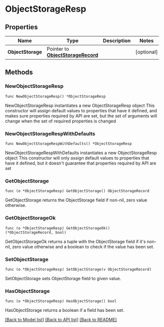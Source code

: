 # ObjectStorageResp

## Properties

Name | Type | Description | Notes
------------ | ------------- | ------------- | -------------
**ObjectStorage** | Pointer to [**ObjectStorageRecord**](ObjectStorageRecord.md) |  | [optional] 

## Methods

### NewObjectStorageResp

`func NewObjectStorageResp() *ObjectStorageResp`

NewObjectStorageResp instantiates a new ObjectStorageResp object
This constructor will assign default values to properties that have it defined,
and makes sure properties required by API are set, but the set of arguments
will change when the set of required properties is changed

### NewObjectStorageRespWithDefaults

`func NewObjectStorageRespWithDefaults() *ObjectStorageResp`

NewObjectStorageRespWithDefaults instantiates a new ObjectStorageResp object
This constructor will only assign default values to properties that have it defined,
but it doesn't guarantee that properties required by API are set

### GetObjectStorage

`func (o *ObjectStorageResp) GetObjectStorage() ObjectStorageRecord`

GetObjectStorage returns the ObjectStorage field if non-nil, zero value otherwise.

### GetObjectStorageOk

`func (o *ObjectStorageResp) GetObjectStorageOk() (*ObjectStorageRecord, bool)`

GetObjectStorageOk returns a tuple with the ObjectStorage field if it's non-nil, zero value otherwise
and a boolean to check if the value has been set.

### SetObjectStorage

`func (o *ObjectStorageResp) SetObjectStorage(v ObjectStorageRecord)`

SetObjectStorage sets ObjectStorage field to given value.

### HasObjectStorage

`func (o *ObjectStorageResp) HasObjectStorage() bool`

HasObjectStorage returns a boolean if a field has been set.


[[Back to Model list]](../README.md#documentation-for-models) [[Back to API list]](../README.md#documentation-for-api-endpoints) [[Back to README]](../README.md)


